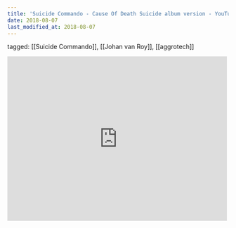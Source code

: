 ```yaml
---
title: 'Suicide Commando - Cause Of Death Suicide album version - YouTube'
date: 2018-08-07
last_modified_at: 2018-08-07
---
```

tagged: [[Suicide Commando]], [[Johan van Roy]], [[aggrotech]]
<iframe allow="accelerometer; autoplay; clipboard-write; encrypted-media; gyroscope; picture-in-picture" allowfullscreen="" frameborder="0" height="375" id="youtube_iframe" src="https://www.youtube.com/embed/KVZO4fBjF0w?feature=oembed&amp;enablejsapi=1&amp;origin=https://safe.txmblr.com&amp;wmode=opaque" width="500"></iframe>